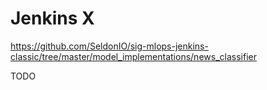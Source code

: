 # Jenkins X

https://github.com/SeldonIO/sig-mlops-jenkins-classic/tree/master/model_implementations/news_classifier

TODO
